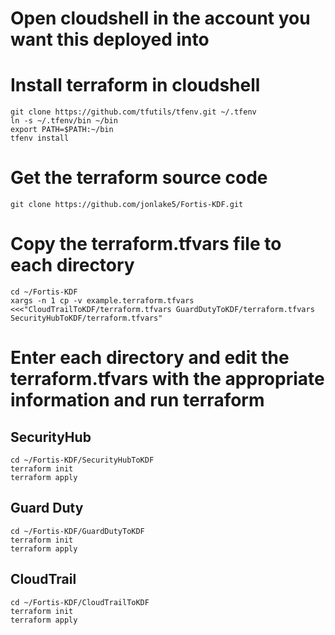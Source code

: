# Open cloudshell in the account you want this deployed into

# Install terraform in cloudshell

```
git clone https://github.com/tfutils/tfenv.git ~/.tfenv
ln -s ~/.tfenv/bin ~/bin
export PATH=$PATH:~/bin
tfenv install
```

# Get the terraform source code

```
git clone https://github.com/jonlake5/Fortis-KDF.git
```

# Copy the terraform.tfvars file to each directory

```
cd ~/Fortis-KDF
xargs -n 1 cp -v example.terraform.tfvars <<<"CloudTrailToKDF/terraform.tfvars GuardDutyToKDF/terraform.tfvars SecurityHubToKDF/terraform.tfvars"
```

# Enter each directory and edit the terraform.tfvars with the appropriate information and run terraform

## SecurityHub

```
cd ~/Fortis-KDF/SecurityHubToKDF
terraform init
terraform apply
```

## Guard Duty

```
cd ~/Fortis-KDF/GuardDutyToKDF
terraform init
terraform apply
```

## CloudTrail

```
cd ~/Fortis-KDF/CloudTrailToKDF
terraform init
terraform apply
```
